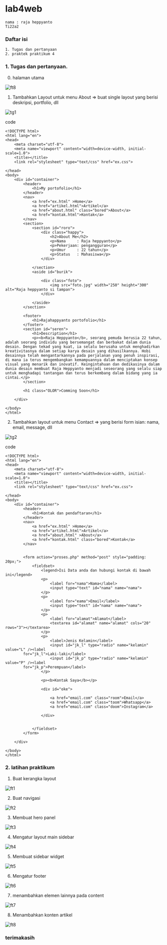 # lab4web

```
nama : raja heppyanto
Ti22a2
```
### Daftar isi

```
1. Tugas dan pertanyaan
2. praktek praktikum 4
```

### 1. Tugas dan pertanyaan. 

0. halaman utama 

![ft8](foto/ft8.png)

1. Tambahkan Layout untuk menu About
=> buat single layout yang berisi deskripsi, portfolio, dll

![tg1](foto/tg1.png)

code
```
<!DOCTYPE html>
<html lang="en">
<head>
	<meta charset="utf-8">
	<meta name="viewport" content="width=device-width, initial-scale=1.0">
	<title></title>
	<link rel="stylesheet" type="text/css" href="ex.css">	

</head>
<body>
	<div id="container">
		<header>
			<h1>My portofolio</h1>
		</header>
		<nav>
			<a href="ex.html" >Home</a>
			<a href="artikel.html">Artikel</a>
			<a href="about.html" class="bored">About</a>
			<a href="kontak.html">Kontak</a>
		</nav>
		<section>
			<section id="roro">
				<div class="happy">
					<h2>About Me</h2>
					<p>Nama		: Raja heppyanto</p>
					<p>Pekerjaan: pengangguran</p>
					<p>Umur		: 22 tahun</p>
					<p>Status	: Mahasiswa</p>
				</div>
				
			</section>
			<aside id="burik">

				<div class="foto">
					<img src="foto.jpg" width="250" height="300" alt="Raja heppyanto si tampan">
				</div>

			</aside>
		</section>
			
		<footer>
			<h1>Rajahappyanto portofolio</h1>
		</footer>
		<section id="seren">
			<h1>Description</h1>
			<p><b>Raja Heppyanto</b>, seorang pemuda berusia 22 tahun, adalah seorang individu yang bersemangat dan berbakat dalam dunia desain. Dengan tekad yang kuat, ia selalu berusaha untuk menghadirkan kreativitasnya dalam setiap karya desain yang dihasilkannya. Hobi desainnya telah mengantarkannya pada perjalanan yang penuh inspirasi, di mana ia terus mengembangkan kemampuannya dalam menciptakan konsep visual yang menarik dan inovatif. Keingintahuan dan dedikasinya dalam dunia desain membuat Raja Heppyanto menjadi seseorang yang selalu siap untuk menghadapi tantangan dan terus berkembang dalam bidang yang ia cintai.</p>
		</section>

		<h1 class="OLOR">Comming Soon</h1>
			
	</div>
	
</body>
</html>
```

2. Tambahkan layout untuk menu Contact
=> yang berisi form isian: nama, email, message, dll

![tg2](foto/tg2.png)

code 
```
<!DOCTYPE html>
<html lang="en">
<head>
	<meta charset="utf-8">
	<meta name="viewport" content="width=device-width, initial-scale=1.0">
	<title></title>
	<link rel="stylesheet" type="text/css" href="ex.css">	

</head>
<body>
	<div id="container">
		<header>
			<h1>Kontak dan pendaftaran</h1>
		</header>
		<nav>
			<a href="ex.html" >Home</a>
			<a href="artikel.html">Artikel</a>
			<a href="about.html" >About</a>
			<a href="kontak.html" class="bored">Kontak</a>
		</nav>


		<form action="proses.php" method="post" style="padding: 20px;">
			<fieldset>
				<legend>Isi Data anda dan hubungi kontak di bawah ini</legend>
				<p>
					<label for="nama">Nama</label>
					<input type="text" id="nama" name="nama">
				</p>
				<p>
					<label for="eama">Email</label>
					<input type="text" id="nama" name="nama">
				</p>
				<p>
					<label for="alamat">Alamat</label>
					<textarea id="alamat" name="alamat" cols="20" rows="3"></textarea>
				</p>
				<p>
					<label>Jenis Kelamin</label>
					<input id="jk_l" type="radio" name="kelamin" value="L" /><label
		for="jk_l">Laki-laki</label>
					<input id="jk_p" type="radio" name="kelamin" value="P" /><label
		for="jk_p">Perempuan</label>
				</p>

				<p><b>Kontak Saya</b></p>

				<div id="oke">
				
					<a href="email.com" class="room">Email</a>
					<a href="email.com" class="toom">Whatsapp</a>
					<a href="email.com" class="doom">Instagram</a>

				</div>
				
				
			</fieldset>
		</form>

	</div>
	
</body>
</html>
```

### 2. latihan praktikum

1. Buat kerangka layout

![ft1](foto/ft1.png)

2. Buat navigasi

![ft2](foto/ft2.png)

3. Membuat hero panel

![ft3](foto/ft3.png)

4. Mengatur layout main sidebar

![ft4](foto/ft4.png)

5. Membuat sidebar widget

![ft5](foto/ft5.png)

6. Mengatur footer

![ft6](foto/ft6.png)

7. menambahkan elemen lainnya pada content

![ft7](foto/ft7.png)

8. Menambahkan konten artikel

![ft8](foto/ft8.png)

### terimakasih 

